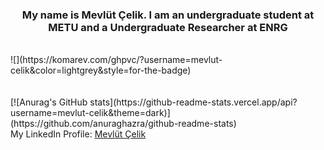 <h3 align="center">My name is Mevlüt Çelik. I am an undergraduate student at METU and a Undergraduate Researcher at ENRG</a> 
</h3>
<br/>
![](https://komarev.com/ghpvc/?username=mevlut-celik&color=lightgrey&style=for-the-badge)
<br/>
<br/>
<br/>
[![Anurag's GitHub 
stats](https://github-readme-stats.vercel.app/api?username=mevlut-celik&theme=dark)](https://github.com/anuraghazra/github-readme-stats)
<br/>
My LinkedIn Profile: <a title="LinkedIn" href="https://www.linkedin.com/in/mevl%C3%BCt-%C3%A7elik-a2050b14b/" target="_blank">Mevlüt Çelik</a><br/>
